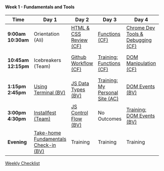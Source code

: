 #### Week 1 - Fundamentals and Tools

 Time | Day 1 |  Day 2 | Day 3| Day 4 | Day 5|
----- | ----- | ------ | ---- | ----- | ---- |
**9:00am <br> 10:30am** | Orientation (Ali) | [HTML & CSS Review (CF)][1-2A]  | [Functions (CF)][1-3A] | [Chrome Dev Tools & Debugging (CF)][1-4A] | Personal Projects Show & Tell (BV)
**10:45am <br> 12:15pm** | Icebreakers (Team) | [Github Workflow (CF)][1-2B] | [Training: Functions (CF)][1-3B] | [DOM Manipulation (CF)][1-4B] | Formative Assessment & Review (BV)
**1:15pm <br> 2:45pm** | [Using Terminal (BV)][1-1C] |  [JS Data Types (BV)][1-2C] | [Training: My Personal Site (AC)][1-3C] | [DOM Events (BV)][1-4C] | [Bootstrap (CF)][1-5C]
**3:00pm <br> 4:30pm** | [Installfest (Team)][1-1D] | [JS Control Flow (BV)][1-2D] | No Outcomes | [Training: DOM Events (BV)][1-4D] | [Tic Tac Toe (CF)][1-5D]   
**Evening** | [Take-home Fundamentals Check-in (BV)][1-1E] | Training | Training  | Training | Tic-Tac-Toe


[1-1A]: # "..."
[1-1B]: # "..."
[1-1C]: # "..."
[1-1D]: https://github.com/SF-WDI-LABS/installfest "Installfest"
[1-1E]: # "..."

[1-2A]: # "..."
[1-2B]: https://github.com/sf-wdi-31/html-css-review "HTML and CSS Review"
[1-2C]: https://github.com/sf-wdi-31/git-github "Git and GitHub"
[1-2D]: https://github.com/sf-wdi-31/personal-portfolio "Personal Portfolio"

[1-3A]: https://github.com/sf-wdi-31/js-data-types "JS Data Types"
[1-3B]: https://github.com/sf-wdi-31/js-control-flow "Control Flow"
[1-3C]: https://github.com/sf-wdi-31/js-functions "JavaScript Functions"
[1-3D]: https://github.com/sf-wdi-31/functions-training "Functions Training"

[1-4A]: https://github.com/sf-wdi-31/dev-tools "Chrome Dev Tools"
[1-4B]: https://github.com/sf-wdi-31/dom-manipulation "DOM Manipulation"
[1-4C]: https://github.com/sf-wdi-31/dom-events-jquery "DOM Events"
[1-4D]: https://github.com/sf-wdi-31/jquery-events-training "jQuery Events Training"

[1-5A]: # "..."
[1-5B]: # "..."
[1-5C]: https://github.com/sf-wdi-31/bootstrap "Bootstrap"
[1-5D]: https://github.com/sf-wdi-31/tic-tac-toe "Tic Tac Toe"

[Weekly Checklist](https://gist.github.com/iliastsangaris/06075d30e594630c95ee2b46ea35ec13)
